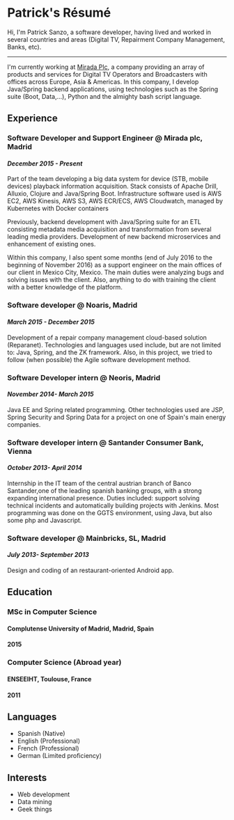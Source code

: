 # Patrick's Résumé

Hi, I'm Patrick Sanzo, a software developer, having lived and worked in several countries and areas (Digital TV, Repairment Company Management, Banks, etc).
* * *
I'm currently working at [Mirada Plc](http://www.mirada.tv), a company providing an array of products and services for Digital TV Operators and Broadcasters with offices across Europe, Asia & Americas. In this company, I develop Java/Spring backend applications, using technologies such as the Spring suite (Boot, Data,...), Python and the almighty bash script language.

## Experience

### Software Developer and Support Engineer @ **Mirada plc, Madrid**
#### _December 2015 - Present_
Part of the team developing a big data system for device (STB, mobile devices) playback information acquisition. Stack consists of Apache Drill, Alluxio, Clojure and Java/Spring Boot.  Infrastructure software used is AWS EC2, AWS Kinesis, AWS S3, AWS ECR/ECS, AWS Cloudwatch, managed by Kubernetes with Docker containers

Previously, backend development with Java/Spring suite for an ETL consisting metadata media acquisition and transformation from several leading media providers.  Development of new backend microservices and enhancement of existing ones.

Within this company, I also spent some months (end of July 2016 to the beginning of November 2016) as a support engineer on the main offices of our client in Mexico City, Mexico. The main duties were analyzing bugs and solving issues with the client. Also, anything to do with training the client with a better knowledge of the platform.


### Software developer @ **Noaris, Madrid**
#### _March 2015 - December 2015_
Development of a repair company management cloud-based solution (Reparanet). Technologies and languages used include, but are not limited to: Java, Spring, and the ZK framework. Also, in this project, we tried to follow (when possible) the Agile software development method.

### Software Developer intern @ **Neoris, Madrid**
#### _November 2014- March 2015_
Java EE and Spring related programming. Other technologies used are JSP, Spring Security and Spring Data for a project on one of Spain's main energy companies.

### Software developer intern @ **Santander Consumer Bank, Vienna**
#### _October 2013- April 2014_
Internship in the IT team of the central austrian branch of Banco Santander,one of the leading spanish banking groups, with a strong expanding international presence. Duties included: support solving technical incidents and automatically building projects with Jenkins. Most programming was done on the GGTS environment, using Java, but also some php and Javascript.

### Software developer @ **Mainbricks, SL, Madrid**
#### _July 2013- September 2013_
Design and coding of an restaurant-oriented Android app.

## Education

### MSc in Computer Science
#### **Complutense University of Madrid**, Madrid, Spain
#### 2015
### Computer Science (Abroad year)
#### **ENSEEIHT**, Toulouse, France
#### 2011

## Languages
* Spanish (Native)
* English (Professional)
* French (Professional)
* German (Limited proficiency)


## Interests
* Web development
* Data mining
* Geek things

